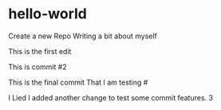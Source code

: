 # hello-world
Create a new Repo
Writing a bit about myself

This is the first edit

This is commit #2

This is the final commit That I am testing #


I Lied I added another change to test some commit features.
3
